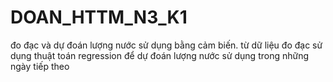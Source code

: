 # DOAN_HTTM_N3_K1
đo đạc và dự đoán lượng nước sử dụng bằng cảm biến.
từ dữ liệu đo đạc sử dụng thuật toán regression để dự đoán lượng nước sử dụng trong những ngày tiếp theo
